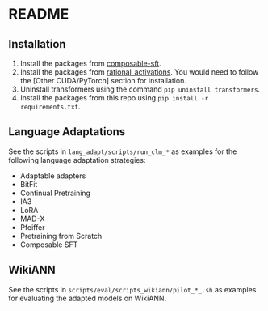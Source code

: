 # README

## Installation
1. Install the packages from [composable-sft](https://github.com/cambridgeltl/composable-sft).
2. Install the packages from [rational_activations](https://github.com/ml-research/rational_activations). You would need to follow the [Other CUDA/PyTorch] section for installation. 
3. Uninstall transformers using the command `pip uninstall transformers`. 
4. Install the packages from this repo using `pip install -r requirements.txt`. 

## Language Adaptations

See the scripts in `lang_adapt/scripts/run_clm_*` as examples for the following language adaptation strategies:
- Adaptable adapters
- BitFit
- Continual Pretraining
- IA3
- LoRA
- MAD-X
- Pfeiffer
- Pretraining from Scratch
- Composable SFT

## WikiANN

See the scripts in `scripts/eval/scripts_wikiann/pilot_*_.sh` as examples for evaluating the adapted models on WikiANN.
